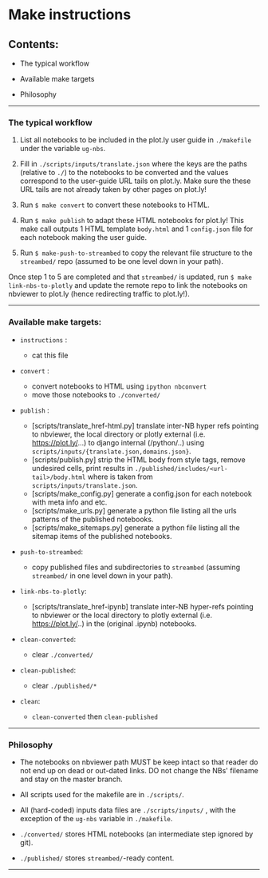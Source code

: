 # Make instructions

## Contents:

+ The typical workflow

+ Available make targets

+ Philosophy

-------------------------------------------------------------------------------

### The typical workflow

1. List all notebooks to be included in the plot.ly user guide in 
   `./makefile` under the variable `ug-nbs`.

2. Fill in `./scripts/inputs/translate.json` where the keys are the paths
   (relative to `./`) to the notebooks to be converted and the values correspond
   to the user-guide URL tails on plot.ly. Make sure the these URL tails are not
   already taken by other pages on plot.ly!

3. Run `$ make convert` to convert these notebooks to HTML.

4. Run `$ make publish` to adapt these HTML notebooks for plot.ly!  This make
   call outputs 1 HTML template `body.html` and 1 `config.json` file for each
   notebook making the user guide.

5. Run `$ make-push-to-streambed` to copy the relevant file structure to 
   the `streambed/` repo (assumed to be one level down in your path).

Once step 1 to 5 are completed and that `streambed/` is updated, run
`$ make link-nbs-to-plotly` and update the remote repo to link the notebooks 
on nbviewer to plot.ly (hence redirecting traffic to plot.ly!). 

-------------------------------------------------------------------------------

### Available make targets:

+ `instructions` :
    - cat this file

+ `convert` :
   - convert notebooks to HTML using `ipython nbconvert`
   - move those notebooks to `./converted/`

+ `publish` :
    - [scripts/translate_href-html.py] translate inter-NB hyper refs pointing to
      nbviewer, the local directory or plotly external (i.e.
      https://plot.ly/...) to django internal (/python/..) using
      `scripts/inputs/{translate.json,domains.json}`.
    - [scripts/publish.py] strip the HTML body from style tags, remove undesired
      cells, print results in `./published/includes/<url-tail>/body.html` where
      <url-tail> is taken from `scripts/inputs/translate.json`.
    - [scripts/make_config.py] generate a config.json for each notebook with
      meta info and etc. 
    - [scripts/make_urls.py] generate a python file listing all the urls
      patterns of the published notebooks. 
    - [scripts/make_sitemaps.py] generate a python file listing all the sitemap
      items of the published notebooks. 
      
+ `push-to-streambed`:
    - copy published files and subdirectories to `streambed` (assuming
      `streambed/` in one level down in your path).

+ `link-nbs-to-plotly`:
    - [scripts/translate_href-ipynb] translate inter-NB hyper-refs pointing to
      nbviewer or the local directory to plotly external (i.e.
      https://plot.ly/..) in the (original .ipynb) notebooks.

+ `clean-converted`:
    - clear `./converted/`

+ `clean-published`:
    - clear `./published/*`

+ `clean`:
    - `clean-converted` then `clean-published`

-------------------------------------------------------------------------------

### Philosophy

+ The notebooks on nbviewer path MUST be keep intact so that reader do not end
  up on dead or out-dated links. DO not change the NBs' filename and stay on the
  master branch.

+ All scripts used for the makefile are in `./scripts/`.

+ All (hard-coded) inputs data files are `./scripts/inputs/` , with the
  exception of the `ug-nbs` variable in `./makefile`.

+ `./converted/` stores HTML notebooks (an intermediate step ignored by git).

+ `./published/` stores `streambed/`-ready content.

-------------------------------------------------------------------------------
